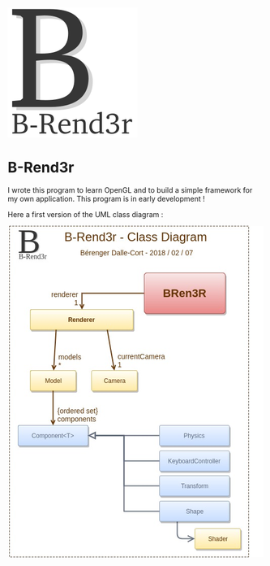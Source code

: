 ![alt text](https://raw.githubusercontent.com/berdal84/B-Rend3r/master/img/logo_256.png)
# B-Rend3r

I wrote this program to learn OpenGL and to build a simple framework for my own application. This program is in early development !

Here a first version of the UML class diagram :

![alt text](https://github.com/berdal84/B-Rend3r/blob/master/UML/ClassDiagram_DrawIO.jpg)
